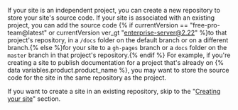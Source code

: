 If your site is an independent project, you can create a new repository to store your site's source code. If your site is associated with an existing project, you can add the source code {% if currentVersion == "free-pro-team@latest" or currentVersion ver_gt "enterprise-server@2.22" %}to that project's repository, in a `/docs` folder on the default branch or on a different branch.{% else %}for your site to a `gh-pages` branch or a `docs` folder on the `master` branch in that project's repository.{% endif %} For example, if you're creating a site to publish documentation for a project that's already on {% data variables.product.product_name %}, you may want to store the source code for the site in the same repository as the project.

If you want to create a site in an existing repository, skip to the "[Creating your site](#creating-your-site)" section.

